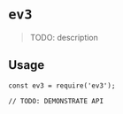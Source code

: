 # `ev3`

> TODO: description

## Usage

```
const ev3 = require('ev3');

// TODO: DEMONSTRATE API
```
